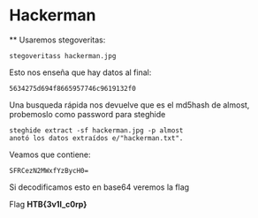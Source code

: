 # Hackerman
**
Usaremos stegoveritas:
```
stegoveritass hackerman.jpg
```
Esto nos enseña que hay datos al final:
```
5634275d694f8665957746c9619132f0
```
Una busqueda rápida nos devuelve que es el md5hash de almost, probemoslo como password para steghide
```
steghide extract -sf hackerman.jpg -p almost
anotó los datos extraídos e/"hackerman.txt".
```
Veamos que contiene:
```
SFRCezN2MWxfYzBycH0=
```
Si decodificamos esto en base64 veremos la flag

Flag **HTB{3v1l_c0rp}**
